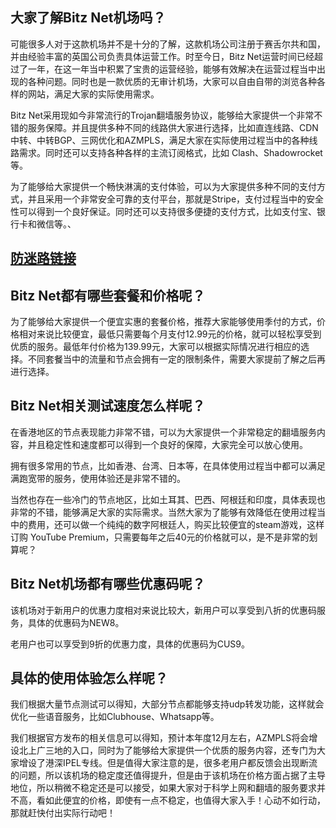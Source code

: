 ## 大家了解Bitz Net机场吗？

可能很多人对于这款机场并不是十分的了解，这款机场公司注册于赛舌尔共和国，并由经验丰富的英国公司负责具体运营工作。时至今日，Bitz Net运营时间已经超过了一年，在这一年当中积累了宝贵的运营经验，能够有效解决在运营过程当中出现的各种问题。同时也是一款优质的无审计机场，大家可以自由自带的浏览各种各样的网站，满足大家的实际使用需求。

Bitz Net采用现如今非常流行的Trojan翻墙服务协议，能够给大家提供一个非常不错的服务保障。并且提供多种不同的线路供大家进行选择，比如直连线路、CDN中转、中转BGP、三网优化和AZMPLS，满足大家在实际使用过程当中的各种线路需求。同时还可以支持各种各样的主流订阅格式，比如 Clash、Shadowrocket 等。

为了能够给大家提供一个畅快淋漓的支付体验，可以为大家提供多种不同的支付方式，并且采用一个非常安全可靠的支付平台，那就是Stripe，支付过程当中的安全性可以得到一个良好保证。同时还可以支持很多便捷的支付方式，比如支付宝、银行卡和微信等。、

## [防迷路链接](https://bit.ly/3W2HoAT)

## Bitz Net都有哪些套餐和价格呢？

为了能够给大家提供一个便宜实惠的套餐价格，推荐大家能够使用季付的方式，价格相对来说比较便宜，最低只需要每个月支付12.99元的价格，就可以轻松享受到优质的服务。最低年付价格为139.99元，大家可以根据实际情况进行相应的选择。不同套餐当中的流量和节点会拥有一定的限制条件，需要大家提前了解之后再进行选择。

## Bitz Net相关测试速度怎么样呢？

在香港地区的节点表现能力非常不错，可以为大家提供一个非常稳定的翻墙服务内容，并且稳定性和速度都可以得到一个良好的保障，大家完全可以放心使用。

拥有很多常用的节点，比如香港、台湾、日本等，在具体使用过程当中都可以满足满跑宽带的服务，使用体验还是非常不错的。

当然也存在一些冷门的节点地区，比如土耳其、巴西、阿根廷和印度，具体表现也非常的不错，能够满足大家的实际需求。当然大家为了能够有效降低在使用过程当中的费用，还可以做一个纯纯的数字阿根廷人，购买比较便宜的steam游戏，这样订购 YouTube Premium，只需要每年之后40元的价格就可以，是不是非常的划算呢？

## Bitz Net机场都有哪些优惠码呢？

该机场对于新用户的优惠力度相对来说比较大，新用户可以享受到八折的优惠码服务，具体的优惠码为NEW8。

老用户也可以享受到9折的优惠力度，具体的优惠码为CUS9。

## 具体的使用体验怎么样呢？

我们根据大量节点测试可以得知，大部分节点都能够支持udp转发功能，这样就会优化一些语音服务，比如Clubhouse、Whatsapp等。

我们根据官方发布的相关信息可以得知，预计本年度12月左右，AZMPLS将会增设北上广三地的入口，同时为了能够给大家提供一个优质的服务内容，还专门为大家增设了港深IPEL专线。但是值得大家注意的是，很多老用户都反馈会出现断流的问题，所以该机场的稳定度还值得提升，但是由于该机场在价格方面占据了主导地位，所以稍微不稳定还是可以接受，如果大家对于科学上网和翻墙的服务要求并不高，看如此便宜的价格，即使有一点不稳定，也值得大家入手！心动不如行动，那就赶快付出实际行动吧！
